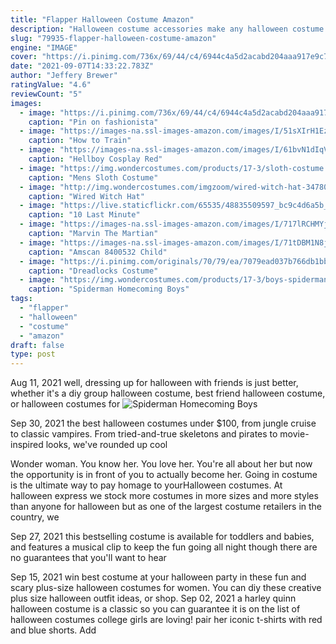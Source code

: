 ```yaml
---
title: "Flapper Halloween Costume Amazon"
description: "Halloween costume accessories make any halloween costume the absolute best when you accessorize with costume accessories from spirit halloween! our halloween accessories make any"
slug: "79935-flapper-halloween-costume-amazon"
engine: "IMAGE"
cover: "https://i.pinimg.com/736x/69/44/c4/6944c4a5d2acabd204aaa917e9c76d80--gatsby-costume-diy-s-costume-ideas-diy.jpg"
date: "2021-09-07T14:33:22.783Z"
author: "Jeffery Brewer"
ratingValue: "4.6"
reviewCount: "5"
images:
  - image: "https://i.pinimg.com/736x/69/44/c4/6944c4a5d2acabd204aaa917e9c76d80--gatsby-costume-diy-s-costume-ideas-diy.jpg"
    caption: "Pin on fashionista"
  - image: "https://images-na.ssl-images-amazon.com/images/I/51sXIrH1EzL.jpg"
    caption: "How to Train"
  - image: "https://images-na.ssl-images-amazon.com/images/I/61bvN1dIqVL.jpg"
    caption: "Hellboy Cosplay Red"
  - image: "https://img.wondercostumes.com/products/17-3/sloth-costume.jpg"
    caption: "Mens Sloth Costume"
  - image: "http://img.wondercostumes.com/imgzoom/wired-witch-hat-34780.jpg"
    caption: "Wired Witch Hat"
  - image: "https://live.staticflickr.com/65535/48835509597_bc9c4d6a5b_h.jpg"
    caption: "10 Last Minute"
  - image: "https://images-na.ssl-images-amazon.com/images/I/717lRCHMYjL.jpg"
    caption: "Marvin The Martian"
  - image: "https://images-na.ssl-images-amazon.com/images/I/71tDBM1N8jL.jpg"
    caption: "Amscan 8400532 Child"
  - image: "https://i.pinimg.com/originals/70/79/ea/7079ead037b766db1bbaf21eac577d38.jpg"
    caption: "Dreadlocks Costume"
  - image: "https://img.wondercostumes.com/products/17-3/boys-spiderman-homecoming-costume.jpg"
    caption: "Spiderman Homecoming Boys"
tags:
  - "flapper"
  - "halloween"
  - "costume"
  - "amazon"
draft: false
type: post
---
```


Aug 11, 2021 well, dressing up for halloween with friends is just better, whether it's a diy group halloween costume, best friend halloween costume, or halloween costumes for
![Spiderman Homecoming Boys](https://img.wondercostumes.com/products/17-3/boys-spiderman-homecoming-costume.jpg "Spiderman Homecoming Boys")

Sep 30, 2021 the best halloween costumes under $100, from jungle cruise to classic vampires. From tried-and-true skeletons and pirates to movie-inspired looks, we&#39;ve rounded up cool
<!--inArticleAds-->

<!--galleryOne-->

Wonder woman. You know her. You love her. You're all about her but now the opportunity is in front of you to actually become her. Going in costume is the ultimate way to pay homage to yourHalloween costumes. At halloween express we stock more costumes in more sizes and more styles than anyone for halloween but as one of the largest costume retailers in the country, we
<!--inArticleAds-->

<!--galleryTwo-->

Sep 27, 2021 this bestselling costume is available for toddlers and babies, and features a musical clip to keep the fun going all night  though there are no guarantees that you'll want to hear
<!--galleryThree-->

Sep 15, 2021 win best costume at your halloween party in these fun and scary plus-size halloween costumes for women. You can diy these creative plus size halloween outfit ideas, or shop. Sep 02, 2021 a harley quinn halloween costume is a classic so you can guarantee it is on the list of halloween costumes college girls are loving! pair her iconic t-shirts with red and blue shorts. Add